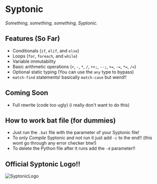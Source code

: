 # Syptonic

*Something, something, something, Syptonic.*

## Features (So Far)

- Conditionals (`if`, `elif`, and `else`)
- Loops (`for`, `foreach`, and `while`)
- Variable immutability
- Basic arithmetic operations (`+`, `-`, `*`, `/`, `++;`, `--;`, `+=`, `-=`, `*=`, `/=`)
- Optional static typing (You can use the `any` type to bypass)
- `match-find` statements! basically `match-case` but weird!!

## Coming Soon

- Full rewrite (code too ugly) (i really don't want to do this)

## How to work bat file (for dummies)

- Just run the `.bat` file with the parameter of your Syptonic file!
- To only *Compile* Syptonic and not run it just add `-c` to the end!! (this wont go through any error checker btw!)
- To delete the Python file after it runs add the `-d` parameter!!

## Official Syptonic Logo!!
  
![SyptonicLogo](https://github.com/user-attachments/assets/a117d966-664e-4ab2-958c-7a96a25edd5b)
